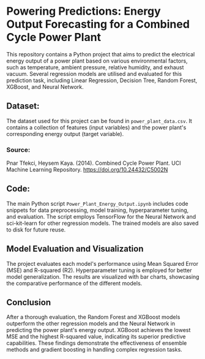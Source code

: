 # Powering Predictions: Energy Output Forecasting for a Combined Cycle Power Plant
This repository contains a Python project that aims to predict the electrical energy output of a power plant based on various environmental factors, such as temperature, ambient pressure, relative humidity, and exhaust vacuum. Several regression models are utilised and evaluated for this prediction task, including Linear Regression, Decision Tree, Random Forest, XGBoost, and Neural Network.

## Dataset:
The dataset used for this project can be found in `power_plant_data.csv`. It contains a collection of features (input variables) and the power plant's corresponding energy output (target variable).
### Source:
Pnar Tfekci, Heysem Kaya. (2014). Combined Cycle Power Plant. 
UCI Machine Learning Repository. 
https://doi.org/10.24432/C5002N

## Code:
The main Python script `Power_Plant_Energy_Output.ipynb` includes code snippets for data preprocessing, model training, hyperparameter tuning, and evaluation. The script employs TensorFlow for the Neural Network and sci-kit-learn for other regression models. The trained models are also saved to disk for future reuse.

## Model Evaluation and Visualization
The project evaluates each model's performance using Mean Squared Error (MSE) and R-squared (R2). Hyperparameter tuning is employed for better model generalization. The results are visualized with bar charts, showcasing the comparative performance of the different models.

## Conclusion
After a thorough evaluation, the Random Forest and XGBoost models outperform the other regression models and the Neural Network in predicting the power plant's energy output. XGBoost achieves the lowest MSE and the highest R-squared value, indicating its superior predictive capabilities. These findings demonstrate the effectiveness of ensemble methods and gradient boosting in handling complex regression tasks.
